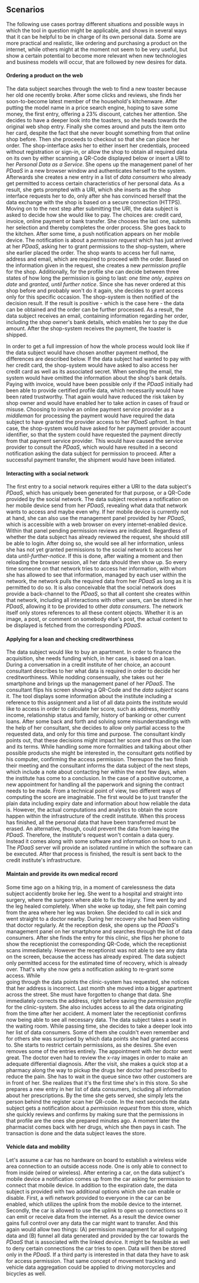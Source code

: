 ## Scenarios



The following use cases portray different situations and possible ways in which the tool in question 
might be applicable, and shows in several ways that it can be helpful to be in charge of its own 
personal data. Some are more practical and realistic, like ordering and purchasing a product on the 
internet, while others might at the moment not seem to be very useful, but show a certain potential 
to become more relevant when new technologies and business models will occur, that are followed by 
new desires for data.



#### Ordering a product on the web
 
The data subject searches through the web to find a new toaster because her old one recently broke.
After some clicks and reviews, she finds her soon-to-become latest member of the household's 
kitchenware. After putting the model name in a price search engine, hoping to save some money, the
first entry, offering a 23% discount, catches her attention. She decides to have a deeper look into 
the toasters, so she heads towards the original web shop entry. Finally she comes around 
and puts the item onto her card, despite the fact that she never bought something from that online 
shop before. Then she proceeds to checkout so that she can place her order.
The shop-interface asks her to either insert her credentials, proceed without registration or 
sign-in, or allow the shop to obtain all required data on its own by either scanning a QR-Code 
displayed below or insert a URI to her *Personal Data as a Service*. She opens up the management 
panel of her *PDaaS* in a new browser window and authenticates herself to the system. Afterwards she 
creates a new entry in a list of *data consumers* who already get permitted to access certain 
characteristics of her personal data. As a result, she gets prompted with a URI, which she inserts 
as the shop interface requests her to do, only after she has convinced herself that the data 
exchange with the shop is based on a secure connection (HTTPS). Moving on to the next step after 
submitting the URI, the data subject is asked to decide how she would like to pay. The choices are: 
credit card, invoice, online payment or bank transfer. She chooses the last one, submits her 
selection and thereby completes the order process.
She goes back to the kitchen. After some time, a push notification appears on her mobile device. 
The notification is about a *permission request* which has just arrived at her 
*PDaaS*, asking her to grant permissions to the shop-system, where she earlier placed the order. The shop
wants to access her full name, address and email, which are required to proceed with the order. 
Based on the information given in the request, she creates a new *permission profile* for the shop. 
Additionally, for the profile she can decide between three states of how long the permission is 
going to last: *one time only*, *expires on date* and *granted, until further notice*. Since she 
has never ordered at this shop before and probably won't do it again, she decides to grant access 
only for this specific occasion. The shop-system is then notified of the decision result.
If the result is positive - which is the case here - the data can be obtained and the order can be 
further processed. As a result, the data subject receives an email, containing information regarding
her order, including the shop owner's bank details, which enables her to pay the due amount. 
After the shop-system receives the payment, the toaster is shipped.

In order to get a full impression of how the whole process would look like if the data subject
would have chosen another payment method, the differences are described below.
If the data subject had wanted to pay with her credit card, the shop-system would have asked
to also access her credit card as well as its associated secret. When sending the email, the 
system would have omitted the information about the shop's bank details.
Paying with invoice, would have been possible only if the *PDaaS* initially had been able to 
provide certified profile data, which necessarily would have been rated trustworthy. That again would 
have reduced the risk taken by shop owner and would have enabled her to take action in cases of 
fraud or misuse.
Choosing to involve an online payment service provider as a *middleman* for processing the payment
would have required the data subject to have granted the provider access to her *PDaaS* 
upfront. In that case, the shop-system would have asked for her payment provider account 
identifier, so that the system could have requested the payment directly from that payment service
provider. This would have caused the service provider to consult the *PDaaS*, 
which would have resulted in a second notification asking the data subject for permission to proceed.
After a successful payment transfer, the shipment would have been initiated.


#### Interacting with a social network

The first entry to a social network requires either a URI to the data subject's 
*PDaaS*, which has uniquely been generated for that purpose, or a QR-Code provided by the social 
network. The data subject receives a notification on her mobile device send from her *PDaaS*, 
revealing what data that network wants to access and maybe even why. If her mobile device is 
currently not at hand, she can also use the management panel provided by her *PDaaS*, which
is accessible with a web browser on every internet-enabled device. Within that panel pending 
permission reviews are indicated.
Regardless of whether the data subject has already reviewed the request, she should still be able to 
login. After doing so, she would see all her information, unless she has not yet granted permissions 
to the social network to access her data *until-further-notice*. If this is done, after waiting a 
moment and then reloading the browser session, all her data should then show up. So every time 
someone on that network tries to access her information, with whom she has allowed to see that 
information, managed by each user within the network, the network pulls the 
required data from her *PDaaS* as long as it is permitted to do so. It is also conceivable that 
the social network does provide a back-channel to the *PDaaS*, so that all content she creates 
within that network, including all interactions with other users, can be stored in her *PDaaS*, allowing 
it to be provided to other *data consumers*. The network itself only stores references to all 
these content objects. Whether it is an image, a post, or comment on somebody else's post, 
the actual content to be displayed is fetched from the corresponding 
*PDaaS*. 


#### Applying for a loan and checking creditworthiness

The data subject would like to buy an apartment. In order to finance the acquisition, she needs
funding which, in her case, is based on a loan. During a conversation in a credit institute of her 
choice, an account consultant describes to her what data is required in order to decide her 
creditworthiness. While nodding consensually, she takes out her smartphone and brings up the 
management panel of her *PDaaS*. 
The consultant flips his screen showing a QR-Code and the *data subject* scans it. The tool displays 
some information about the institute including a reference to this assignment and a list of all 
data points the institute would like to access in order to calculate her score, such as 
address, monthly income, relationship status and family, history of banking or other current loans. 
After some back and forth and solving some misunderstandings with the help of her consultant, she 
decides to allow only partial access to the requested data, and only for this time and purpose. The 
consultant kindly points out, that these decisions might impact her score and thus 
on the loan and its terms. 
While handling some more formalities and talking about other possible products she might be 
interested in, the consultant gets notified by his computer, confirming the access permission. 
Thereupon the two finish their meeting and the consultant informs the data subject of the next 
steps, which include a note about contacting her within the next few days, when the institute has 
come to a conclusion. In the case of a positive outcome, a new appointment for handling all the paperwork 
and signing the contract needs to be made.
From a technical point of view, two different ways of computing the score are imaginable. The first would be to just transfer the plain data including expiry date and information about how 
reliable the data is. However, the actual computations and analytics to obtain the score happen 
within the infrastructure of the credit institute. When this process has finished, all the personal 
data that have been transferred must be erased. An alternative, though, could prevent the data from 
leaving the *PDaaS*. Therefore, the institute's request won't contain a data query. Instead it comes 
along with some software and information on how to run it. The *PDaaS* server will provide an 
isolated runtime in which the software can be executed. After that process is finished, the 
result is sent back to the credit institute's infrastructure.


#### Maintain and provide its own medical record

Some time ago on a hiking trip, in a moment of carelessness the data subject accidently broke her 
leg. She went to a hospital and straight into surgery, where the surgeon where able to 
fix the injury. Time went by and the leg healed completely. When she woke up today, she felt
 pain coming from the area where her leg was broken. She decided to call in sick and went
straight to a doctor nearby. During her recovery she had been visiting that doctor regularly.
At the reception desk, she opens up the *PDaaS*'s management panel on her smartphone and searches
through the list of data consumers. After she finds the entry for this clinic, she flips her 
phone to show the receptionist the corresponding QR-Code, which the receptionist scans 
immediately. However the receptionist was not able to see any data on the screen, because the access 
has already expired. The data subject only permitted access for the estimated time of recovery, 
which is already over. That's why she now gets a notification asking to re-grant some access. While  
going through the data points the clinic-system has requested, she notices that her address is 
incorrect. Last month she moved into a bigger apartment across the street. She must have 
forgotten to change that data. She immediately corrects the address, right before saving the 
*permission profile* for the clinic-system. She also includes access to all the data originating 
from the time after her accident. A moment later the receptionist confirms now being able to see 
all necessary data. 
The data subject takes a seat in the waiting room. While passing time, she decides to take a 
deeper look into her list of data consumers. Some of them she couldn't even remember and for others 
she was surprised by which data points she had granted access to. She starts to restrict certain 
permissions, as she desires. She even removes some of the entries entirely.
The appointment with her doctor went great. The doctor even had to review the x-ray images in order to 
make an adequate differential diagnosis. 
After the visit, she makes a quick stop at a pharmacy along the way to pickup the drugs her doctor 
had prescribed to reduce the pain. She has to wait in the queue since two other customers 
are in front of her. She realizes that it's the first time she's in this store. So she 
prepares a new entry in her list of data consumers, including all information about her 
prescriptions. By the time she gets served, she simply lets the person behind the register scan her 
QR-code. In the next seconds the data subject gets a notification about a *permission request* from 
this store, which she quickly reviews and confirms by making sure that the permissions in that 
profile are the ones she prepared minutes ago. A moment later the pharmacist comes back with her 
drugs, which she then pays in cash. The transaction is done and the data subject leaves the store.


#### Vehicle data and mobility

Let's assume a car has no hardware on board to establish a wireless wide area connection to an 
outside access node. One is only able to connect to from inside (wired or wireless).
After entering a car, on the data subject's mobile device a notification comes up from the car asking 
for permission to connect that mobile device.
In addition to the expiration date, the data subject is provided with two additional options which
she can enable or disable. First, a wifi network provided to everyone in the car can be enabled, which 
utilizes the uplink from the mobile device to the internet. Secondly, the car is allowed to use
the uplink to open up connections so it can emit or receive data from the internet. As a result
the device owner gains full control over any data the car might want to transfer. And this again 
would allow two things: (A) permission management for all outgoing data and (B) funnel all data 
generated and provided by the car towards the *PDaaS* that is associated with the linked device. It 
might be feasible as well to deny certain connections the car tries to open. Data will then be 
stored only in the *PDaaS*. If a third party is interested in that data they have to ask for access 
permission.
That same concept of movement tracking and vehicle data aggregation could be applied to driving 
motorcycles and bicycles as well.
